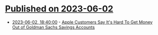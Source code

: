 # [Published on 2023-06-02](index.md)

* [2023-06-02, 18:40:00](https://apple.slashdot.org/story/23/06/02/1735235/apple-customers-say-its-hard-to-get-money-out-of-goldman-sachs-savings-accounts?utm_source=rss1.0mainlinkanon&utm_medium=feed) - [Apple Customers Say It's Hard To Get Money Out of Goldman Sachs Savings Accounts](https://apple.slashdot.org/story/23/06/02/1735235/apple-customers-say-its-hard-to-get-money-out-of-goldman-sachs-savings-accounts?utm_source=rss1.0mainlinkanon&utm_medium=feed)
